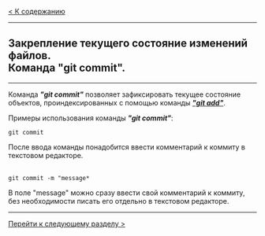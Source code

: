 [< К содержанию](readme.md)
___
## Закрепление текущего состояние изменений файлов.<br/> Команда "git commit".
___

Команда ***"git commit"*** позволяет зафиксировать текущее состояние объектов, проиндексированных с помощью команды [***"git add"***](./gitadd.md).

Примеры использования команды ***"git commit"***:

```
git commit
```
После ввода команды понадобится ввести комментарий к коммиту в текстовом редакторе.
<br>
<br>



```
git commit -m "message*
```
В поле "message" можно сразу ввести свой комментарий к коммиту, без необходимости писать его отдельно в текстовом редакторе.

___

[Перейти к следующему разделу >](./gitpush.md)
